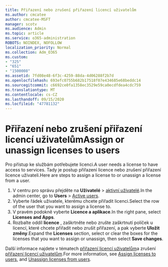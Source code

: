 ```yaml
---
title: Přiřazení nebo zrušení přiřazení licencí uživatelům
ms.author: cmcatee
author: cmcatee-MSFT
manager: scotv
ms.audience: Admin
ms.topic: article
ms.service: o365-administration
ROBOTS: NOINDEX, NOFOLLOW
localization_priority: Normal
ms.collection: Adm_O365
ms.custom:
- "325"
- "651"
- "1500008"
ms.assetid: 7fd08e48-6f3c-4259-88da-4d06288f2b7d
ms.openlocfilehash: 693efc0755b682b17518f07e434685e68beddc14
ms.sourcegitcommit: c6692ce0fa1358ec3529e59ca0ecdfdea4cdc759
ms.translationtype: MT
ms.contentlocale: cs-CZ
ms.lasthandoff: 09/15/2020
ms.locfileid: "47781132"
---
```

# <a name="assign-or-unassign-licenses-to-users"></a><span data-ttu-id="de925-102">Přiřazení nebo zrušení přiřazení licencí uživatelům</span><span class="sxs-lookup"><span data-stu-id="de925-102">Assign or unassign licenses to users</span></span>

<span data-ttu-id="de925-103">Pro přístup ke službám potřebujete licenci.</span><span class="sxs-lookup"><span data-stu-id="de925-103">A user needs a license to have access to services.</span></span> <span data-ttu-id="de925-104">Tady je postup přiřazení licence nebo zrušení přiřazení licence uživateli.</span><span class="sxs-lookup"><span data-stu-id="de925-104">Here are steps to assign a license to or unassign a license from a user.</span></span>
  
1. <span data-ttu-id="de925-105">V centru pro správu přejděte na **Uživatelé** \> [aktivní uživatelé](https://go.microsoft.com/fwlink/p/?linkid=834822).</span><span class="sxs-lookup"><span data-stu-id="de925-105">In the admin center, go to **Users** \> [Active users](https://go.microsoft.com/fwlink/p/?linkid=834822).</span></span>
2. <span data-ttu-id="de925-106">Vyberte řádek uživatele, kterému chcete přiřadit licenci.</span><span class="sxs-lookup"><span data-stu-id="de925-106">Select the row of the user that you want to assign a license to.</span></span>
3. <span data-ttu-id="de925-107">V pravém podokně vyberte **Licence a aplikace**.</span><span class="sxs-lookup"><span data-stu-id="de925-107">In the right pane, select **Licenses and Apps**.</span></span>
4. <span data-ttu-id="de925-108">Rozbalte oddíl **licence** , zaškrtněte nebo zrušte zaškrtnutí políček u licencí, které chcete přiřadit nebo zrušit přiřazení, a pak vyberte **Uložit změny**.</span><span class="sxs-lookup"><span data-stu-id="de925-108">Expand the **Licenses** section, select or clear the boxes for the licenses that you want to assign or unassign, then select **Save changes**.</span></span>

<span data-ttu-id="de925-109">Další informace najdete v tématech [přiřazení licencí uživatelům](https://docs.microsoft.com/microsoft-365/admin/manage/assign-licenses-to-users)a zrušení [přiřazení licencí uživatelům](https://docs.microsoft.com/microsoft-365/admin/manage/remove-licenses-from-users).</span><span class="sxs-lookup"><span data-stu-id="de925-109">For more information, see [Assign licenses to users](https://docs.microsoft.com/microsoft-365/admin/manage/assign-licenses-to-users), and [Unassign licenses from users](https://docs.microsoft.com/microsoft-365/admin/manage/remove-licenses-from-users).</span></span>